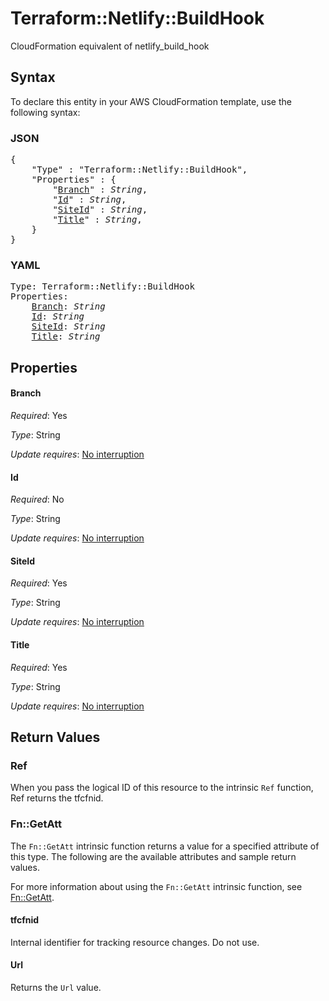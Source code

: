 # Terraform::Netlify::BuildHook

CloudFormation equivalent of netlify_build_hook

## Syntax

To declare this entity in your AWS CloudFormation template, use the following syntax:

### JSON

<pre>
{
    "Type" : "Terraform::Netlify::BuildHook",
    "Properties" : {
        "<a href="#branch" title="Branch">Branch</a>" : <i>String</i>,
        "<a href="#id" title="Id">Id</a>" : <i>String</i>,
        "<a href="#siteid" title="SiteId">SiteId</a>" : <i>String</i>,
        "<a href="#title" title="Title">Title</a>" : <i>String</i>,
    }
}
</pre>

### YAML

<pre>
Type: Terraform::Netlify::BuildHook
Properties:
    <a href="#branch" title="Branch">Branch</a>: <i>String</i>
    <a href="#id" title="Id">Id</a>: <i>String</i>
    <a href="#siteid" title="SiteId">SiteId</a>: <i>String</i>
    <a href="#title" title="Title">Title</a>: <i>String</i>
</pre>

## Properties

#### Branch

_Required_: Yes

_Type_: String

_Update requires_: [No interruption](https://docs.aws.amazon.com/AWSCloudFormation/latest/UserGuide/using-cfn-updating-stacks-update-behaviors.html#update-no-interrupt)

#### Id

_Required_: No

_Type_: String

_Update requires_: [No interruption](https://docs.aws.amazon.com/AWSCloudFormation/latest/UserGuide/using-cfn-updating-stacks-update-behaviors.html#update-no-interrupt)

#### SiteId

_Required_: Yes

_Type_: String

_Update requires_: [No interruption](https://docs.aws.amazon.com/AWSCloudFormation/latest/UserGuide/using-cfn-updating-stacks-update-behaviors.html#update-no-interrupt)

#### Title

_Required_: Yes

_Type_: String

_Update requires_: [No interruption](https://docs.aws.amazon.com/AWSCloudFormation/latest/UserGuide/using-cfn-updating-stacks-update-behaviors.html#update-no-interrupt)

## Return Values

### Ref

When you pass the logical ID of this resource to the intrinsic `Ref` function, Ref returns the tfcfnid.

### Fn::GetAtt

The `Fn::GetAtt` intrinsic function returns a value for a specified attribute of this type. The following are the available attributes and sample return values.

For more information about using the `Fn::GetAtt` intrinsic function, see [Fn::GetAtt](https://docs.aws.amazon.com/AWSCloudFormation/latest/UserGuide/intrinsic-function-reference-getatt.html).

#### tfcfnid

Internal identifier for tracking resource changes. Do not use.

#### Url

Returns the <code>Url</code> value.

